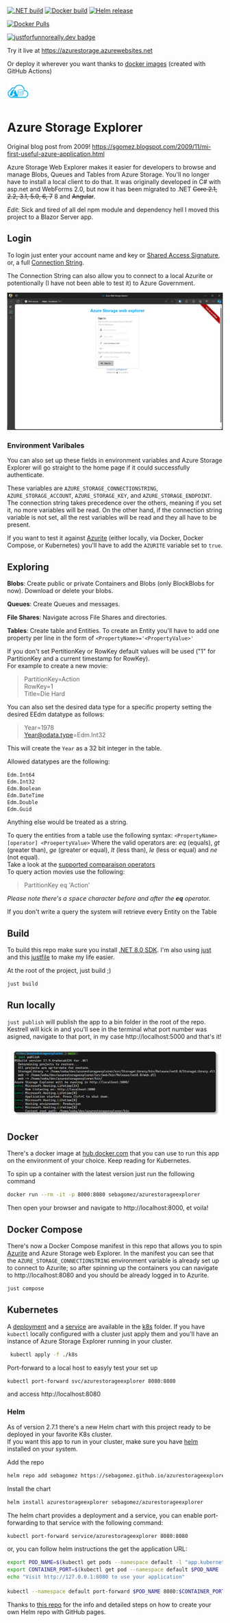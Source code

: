 [![.NET build](https://github.com/sebagomez/azurestorageexplorer/actions/workflows/dotnet-build.yml/badge.svg)](https://github.com/sebagomez/azurestorageexplorer/actions/workflows/dotnet-build.yml)
[![Docker build](https://github.com/sebagomez/azurestorageexplorer/actions/workflows/docker-build.yml/badge.svg?branch=main)](https://github.com/sebagomez/azurestorageexplorer/actions/workflows/docker-build.yml)
[![Helm release](https://github.com/sebagomez/azurestorageexplorer/actions/workflows/helm-release.yml/badge.svg?branch=main)](https://github.com/sebagomez/azurestorageexplorer/actions/workflows/helm-release.yml)

[![Docker Pulls](https://img.shields.io/docker/pulls/sebagomez/azurestorageexplorer.svg)](https://hub.docker.com/r/sebagomez/azurestorageexplorer)

[![justforfunnoreally.dev badge](https://img.shields.io/badge/justforfunnoreally-dev-9ff)](https://justforfunnoreally.dev)

Try it live at https://azurestorage.azurewebsites.net

Or deploy it wherever you want thanks to [docker images](https://hub.docker.com/r/sebagomez/azurestorageexplorer/) (created with GitHub Actions)

<img src="./res/AzureExplorerLogo.png" alt="drawing" width="50"/>

# Azure Storage Explorer

Original blog post from 2009! https://sgomez.blogspot.com/2009/11/mi-first-useful-azure-application.html

Azure Storage Web Explorer makes it easier for developers to browse and manage Blobs, Queues and Tables from Azure Storage. You'll no longer have to install a local client to do that. It was originally developed in C# with asp.net and WebForms 2.0, but now it has been migrated to .NET ~~Core 2.1, 2.2, 3.1, 5.0, 6, 7~~ 8 and ~~Angular~~.  

*Edit:* Sick and tired of all del npm module and dependency hell I moved this project to a Blazor Server app.


## Login 

To login just enter your account name and key or [Shared Access Signature](https://learn.microsoft.com/en-us/azure/storage/common/storage-sas-overview), or, a full [Connection String](https://learn.microsoft.com/en-us/azure/storage/common/storage-configure-connection-string).  

The Connection String can also allow you to connect to a local Azurite or potentionally (I have not been able to test it) to Azure Government.

![Login](res/ASE_Login.png)

### Environment Varibales

You can also set up these fields in environment variables and Azure Storage Explorer will go straight to the home page if it could successfully authenticate.

These variables are `AZURE_STORAGE_CONNECTIONSTRING`, `AZURE_STORAGE_ACCOUNT`, `AZURE_STORAGE_KEY`, and `AZURE_STORAGE_ENDPOINT`. The connection string takes precedence over the others, meaning if you set it, no more variables will be read. On the other hand, if the connection string variable is not set, all the rest variables will be read and they all have to be present.

If you want to test it against [Azurite](https://github.com/Azure/Azurite) (either locally, via Docker, Docker Compose, or Kubernetes) you'll have to add the `AZURITE` variable set to `true`.

## Exploring

**Blobs**: Create public or private Containers and Blobs (only BlockBlobs for now). Download or delete your blobs.

**Queues**: Create Queues and messages.

**File Shares**: Navigate across File Shares and directories.

**Tables**: Create table and Entities. To create an Entity you'll have to add one property per line in the form of `<PropertyName>='<PropertyValue>'`

If you don't set PertitionKey or RowKey default values will be used ("1" for PartitionKey and a current timestamp for RowKey).  
For example to create a new movie:
> PartitionKey=Action  
RowKey=1  
Title=Die Hard  

You can also set the desired data type for a specific property setting the desired EEdm datatype as follows:
> Year=1978   
Year@odata.type=Edm.Int32

This will create the `Year` as a 32 bit integer in the table.

Allowed datatypes are the following:
```
Edm.Int64
Edm.Int32
Edm.Boolean
Edm.DateTime
Edm.Double
Edm.Guid
```
Anything else would be treated as a string.

To query the entities from a table use the following syntax: `<PropertyName> [operator] <ProepertyValue>`
Where the valid operators are:  *eq* (equals), *gt* (greater than), *ge* (greater or equal), *lt* (less than), *le* (less or equal) and *ne* (not equal).   
Take a look at the [supported comparaison operators](https://docs.microsoft.com/en-us/rest/api/storageservices/querying-tables-and-entities#supported-comparison-operators)  
To query action movies use the following:
> PartitionKey eq 'Action'  

*Please note there's a <kbd>space</kbd> character before and after the **eq** operator.*

If you don't write a query the system will retrieve every Entity on the Table

## Build

To build this repo make sure you install [.NET 8.0 SDK](https://dotnet.microsoft.com/en-us/download). I'm also using [just](https://github.com/casey/just) and this [justfile](./justfile) to make my life easier.

At the root of the project, just build ;)
```sh
just build
```

## Run locally

`just publish` will publish the app to a bin folder in the root of the repo. Kestrell will kick in and you'll see in the terminal what port number was asigned, navigate to that port, in my case http://localhost:5000 and that's it!

![CMD](res/local_run.png)


## Docker

There's a docker image at [hub.docker.com](https://hub.docker.com/r/sebagomez/azurestorageexplorer/) that you can use to run this app on the environment of your choice. Keep reading for Kubernetes.

To spin up a container with the latest version just run the following command

```sh
docker run --rm -it -p 8000:8080 sebagomez/azurestorageexplorer
```

Then open your browser and navigate to http://localhost:8000, et voila!

## Docker Compose

There's now a Docker Compose manifest in this repo that allows you to spin [Azurite](https://learn.microsoft.com/en-us/azure/storage/common/storage-use-azurite?tabs=visual-studio%2Cblob-storage) and Azure Storage web Explorer. In the manifest you can see that the `AZURE_STORAGE_CONNECTIONSTRING` environment variable is already set up to connect to Azurite; so after spinning up the containers you can navigate to http://localhost:8080 and you should be already logged in to Azurite.


```sh
just compose
```

## Kubernetes

A [deployment]() and a [service]() are available in the [k8s](./k8s/) folder. If you have `kubectl` locally configured with a cluster just apply them and you'll have an instance of Azure Storage Explorer running in your cluster.

```sh
 kubectl apply -f ./k8s
```
Port-forward to a local host to easyly test your set up

```sh
kubectl port-forward svc/azurestorageexplorer 8080:8080
```
and access http://localhost:8080

### Helm 

As of version 2.7.1 there's a new Helm chart with this project ready to be deployed in your favorite K8s cluster.  
If you want this app to run in your cluster, make sure you have [helm](https://helm.sh/docs/intro/install/) installed on your system.

Add the repo

```sh
helm repo add sebagomez https://sebagomez.github.io/azurestorageexplorer
```

Install the chart

```sh
helm install azurestorageexplorer sebagomez/azurestorageexplorer
```

The helm chart provides a deployment and a service, you can enable port-forwarding to that service with the following command: 
```sh
kubectl port-forward service/azurestorageexplorer 8080:8080
```

or, you can follow helm instructions the get the application URL:

```sh
export POD_NAME=$(kubectl get pods --namespace default -l "app.kubernetes.io/name=azurestorageexplorer,app.kubernetes.io/instance=azurestorageexplorer" -o jsonpath="{.items[0].metadata.name}")
export CONTAINER_PORT=$(kubectl get pod --namespace default $POD_NAME -o jsonpath="{.spec.containers[0].ports[0].containerPort}")
echo "Visit http://127.0.0.1:8080 to use your application"

kubectl --namespace default port-forward $POD_NAME 8080:$CONTAINER_PORT
```

Thanks to [this repo](https://github.com/int128/helm-github-pages) for the info and detailed steps on how to create your own Helm repo with GitHub pages.
